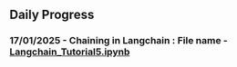 ## Daily Progress
### 17/01/2025 - Chaining in Langchain : File name - [Langchain_Tutorial5.ipynb](https://github.com/mohitpsingh/Langchain/blob/cb3dec30b2a73ac1dc18426bdb2f3f170c21bf61/Langchain_Tutorial5.ipynb)
